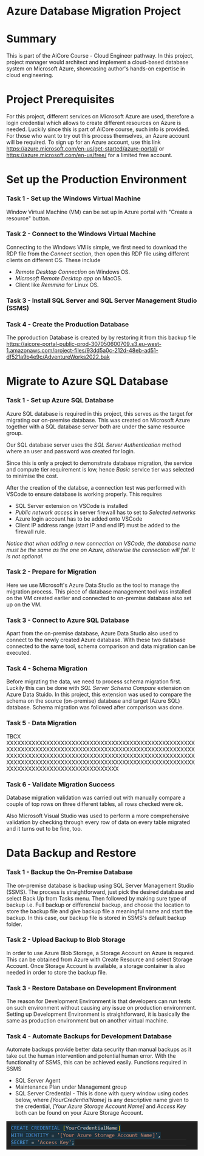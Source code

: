 # Azure Database Migration Project
# Summary
This is part of the AiCore Course - Cloud Engineer pathway. In this project, project manager would architect and implement a cloud-based database system on Microsoft Azure, showcasing author's hands-on expertise in cloud engineering.
# Project Prerequisites
For this project, different services on Microsoft Azure are used, therefore a login credential which allows to create different resources on Azure is needed. Luckily since this is part of AiCore course, such info is provided.
For those who want to try out this process themselves, an Azure account will be required. To sign up for an Azure account, use this link https://azure.microsoft.com/en-us/get-started/azure-portal/ or https://azure.microsoft.com/en-us/free/ for a limited free account.
# Set up the Production Environment
### Task 1 - Set up the Windows Virtual Machine
Window Virtual Machine (VM) can be set up in Azure portal with "Create a resource" button. 
### Task 2 - Connect to the Windows Virtual Machine
Connecting to the Windows VM is simple, we first need to download the RDP file from the *Connect* section, then open this RDP file using different clients on different OS.
These include 
- *Remote Desktop Connection* on Windows OS.
- *Microsoft Remote Desktop app* on MacOS.
- Client like *Remmina* for Linux OS.
### Task 3 - Install SQL Server and SQL Server Management Studio (SSMS)
### Task 4 - Create the Production Database 
The pproduction Database is created by by restoring it from this backup file https://aicore-portal-public-prod-307050600709.s3.eu-west-1.amazonaws.com/project-files/93dd5a0c-212d-48eb-ad51-df521a9b4e9c/AdventureWorks2022.bak

# Migrate to  Azure SQL Database
### Task 1 - Set up Azure SQL Database
Azure SQL database is required in this project, this serves as the target for migrating our on-premise database. This was created on Microsoft Azure together with a SQL database server both are under the same resource group.

Our SQL database server uses the *SQL Server Authentication* method where an user and password was created for login.

Since this is only a project to demonstrate database migration, the service and compute tier requirement is low, hence *Basic* service tier was selected to minimise the cost. 

After the creation of the databse, a connection test was performed with VSCode to ensure database is working properly. This requires

- SQL Server extension on VSCode is installed
- *Public network access* in server firewall has to set to *Selected networks*
- Azure login account has to be added onto VSCode
- Client IP address range (start IP and end IP) must be added to the firewall rule.

*Notice that when adding a new connection on VSCode, the database name must be the same as the one on Azure, otherwise the connection will fail. It is not optional.*

### Task 2 - Prepare for Migration
Here we use Microsoft's Azure Data Studio as the tool to manage the migration process. This piece of database management tool was installed on the VM created earlier and connected to on-premise database also set up on the VM.

### Task 3 - Connect to Azure SQL Database
Apart from the on-premise database, Azure Data Studio also used to connect to the newly created Azure database. With these two database connected to the same tool, schema comparison and data migration can be executed.

### Task 4 - Schema Migration
Before migrating the data, we need to process schema migration first. Luckily this can be done with *SQL Server Schema Compare* extension on Azure Data Stuido. In this project, this extension was used to compare the schema on the source (on-premise) database and target (Azure SQL) database. Schema migration was followed after comparison was done.

### Task 5 - Data Migration
TBCX XXXXXXXXXXXXXXXXXXXXXXXXXXXXXXXXXXXXXXXXXXXXXXXXXXXXXXXXXXXXXXXXXXXXXXXXXXXXXXXXXXXXXXXXXXXXXXXXXXXXXXXXXXXXXXXXXXXXXXXXXXXXXXXXXXXXXXXXXXXXXXXXXXXXXXXXXXXXXXXXXXXXXXXXXXXXXXXXXXXXXXXXXXXXXXXXXXXXXXXXXXXXXXXXXXXXXXXXXXXXXXXXXXXXXXXXXXXXXXX

### Task 6 - Validate Migration Success
Database migration validation was carried out with manually compare a couple of top rows on three different tables, all rows checked were ok.

Also Microsoft Visual Studio was used to perform a more comprehensive validation by checking through every row of data on every table migrated and it turns out to be fine, too.

# Data Backup and Restore
### Task 1 - Backup the On-Premise Database
The on-premise database is backup using SQL Server Management Studio (SSMS). The process is straightforward, just pick the desired database and select Back Up from Tasks menu. Then followed by making sure type of backup i.e. Full backup or differencial backup, and choose the location to store the backup file and give backup file a meaningful name and start the backup. In this case, our backup file is stored in SSMS's default backup folder.

### Task 2 - Upload Backup to Blob Storage
In order to use Azure Blob Storage, a Storage Account on Azure is requred. This can be obtained from Azure with Create Resource and select Storage Account. Once Storage Account is available, a storage container is also needed in order to store the backup file.

### Task 3 - Restore Database on Development Environment
The reason for Development Environment is that developers can run tests on such environment without causing any issue on production environment. Setting up Development Environment is straightforward, it is basically the same as production environment but on another virtual machine.

### Task 4 - Automate Backups for Development Database
Automate backups provide better data security than manual backups as it take out the human intervention and potential human error.
With the functionality of SSMS, this can be achieved easily. Functions required in SSMS
- SQL Server Agent
- Maintenance Plan under Management group
- SQL Server Credential - This is done with query window using codes below, where *[YourCredentialName]* is any descriptive name given to the credential, *[Your Azure Storage Account Name]* and *Access Key* both can be found on your Azure Storage Account.

![Alt text](create_credential.png)

